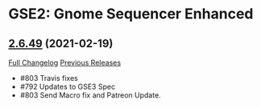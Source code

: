 # GSE2: Gnome Sequencer Enhanced

## [2.6.49](https://github.com/TimothyLuke/GnomeSequencer-Enhanced/tree/2.6.49) (2021-02-19)
[Full Changelog](https://github.com/TimothyLuke/GnomeSequencer-Enhanced/compare/2.6.48...2.6.49) [Previous Releases](https://github.com/TimothyLuke/GnomeSequencer-Enhanced/releases)

- #803 Travis fixes  
- #792 Updates to GSE3 Spec  
- #803 Send Macro fix and Patreon Update.  
